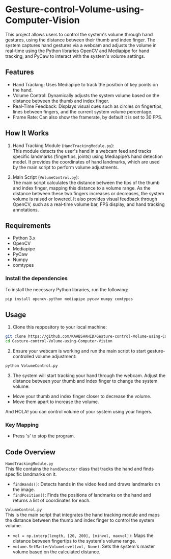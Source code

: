 # Gesture-control-Volume-using-Computer-Vision
This project allows users to control the system's volume through hand gestures, using the distance between their thumb and index finger. The system captures hand gestures via a webcam and adjusts the volume in real-time using the Python libraries OpenCV and Mediapipe for hand tracking, and PyCaw to interact with the system's volume settings.

## Features  
- Hand Tracking: Uses Mediapipe to track the position of key points on the hand.  
- Volume Control: Dynamically adjusts the system volume based on the distance between the thumb and index finger.  
- Real-Time Feedback: Displays visual cues such as circles on fingertips, lines between fingers, and the current system volume percentage.
- Frame Rate: Can also show the framerate, by default it is set to 30 FPS.

## How It Works  
1. Hand Tracking Module (`HandTrackingModule.py`):  
This module detects the user's hand in a webcam feed and tracks specific landmarks (fingertips, joints) using Mediapipe’s hand detection model. It provides the coordinates of hand landmarks, which are used by the main script to perform volume adjustments.  

2. Main Script (`VolumeControl.py`):  
The main script calculates the distance between the tips of the thumb and index finger, mapping this distance to a volume range. As the distance between these two fingers increases or decreases, the system volume is raised or lowered. It also provides visual feedback through OpenCV, such as a real-time volume bar, FPS display, and hand tracking annotations.

## Requirements  
- Python 3.x  
- OpenCV  
- Mediapipe  
- PyCaw  
- Numpy  
- comtypes

### Install the dependencies
To install the necessary Python libraries, run the following:
```bash
pip install opencv-python mediapipe pycaw numpy comtypes
```

## Usage
1. Clone this reppository to your local machine:
```bash
git clone https://github.com/KAABSHAHID/Gesture-control-Volume-using-Computer-Vision.git
cd Gesture-control-Volume-using-Computer-Vision
```
2. Ensure your webcam is working and run the main script to start gesture-controlled volume adjustment:
```bash
python VolumeControl.py
```
3. The system will start tracking your hand through the webcam. Adjust the distance between your thumb and index finger to change the system volume:  
- Move your thumb and index finger closer to decrease the volume.  
- Move them apart to increase the volume.

And HOLA! you can control volume of your system using your fingers.  

### Key Mapping
- Press 's' to stop the program.

## Code Overview  
`HandTrackingModule.py`  
This file contains the `handDetector` class that tracks the hand and finds specific landmarks on it.  
- `findHands()`: Detects hands in the video feed and draws landmarks on the image.  
- `findPosition()`: Finds the positions of landmarks on the hand and returns a list of coordinates for each.

`VolumeControl.py`    
This is the main script that integrates the hand tracking module and maps the distance between the thumb and index finger to control the system volume.  

- `vol = np.interp(length, [20, 200], [minvol, maxvol])`: Maps the distance between fingertips to the system's volume range.  
- `volume.SetMasterVolumeLevel(vol, None)`: Sets the system's master volume based on the calculated distance.  



